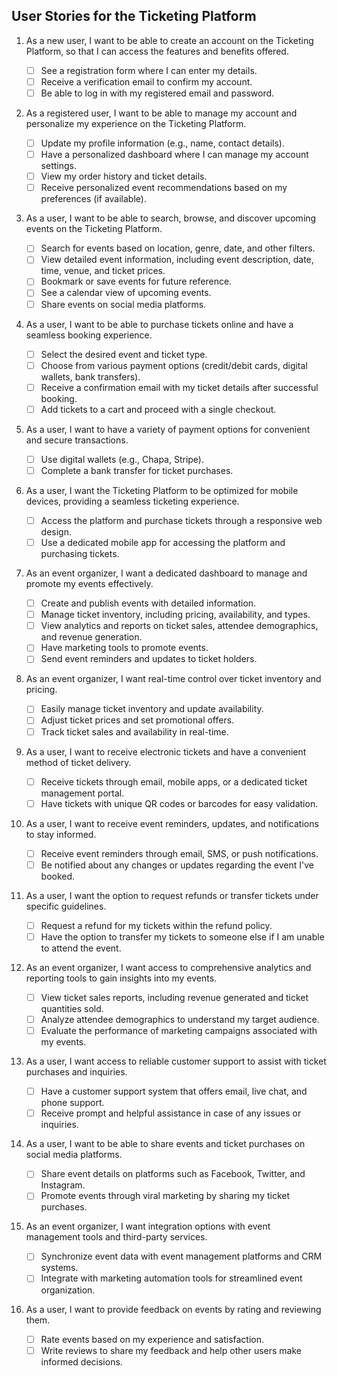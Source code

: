 ## User Stories for the Ticketing Platform

1. As a new user, I want to be able to create an account on the Ticketing Platform, so that I can access the features and benefits offered.

   - [ ] See a registration form where I can enter my details.
   - [ ] Receive a verification email to confirm my account.
   - [ ] Be able to log in with my registered email and password.

2. As a registered user, I want to be able to manage my account and personalize my experience on the Ticketing Platform.

   - [ ] Update my profile information (e.g., name, contact details).
   - [ ] Have a personalized dashboard where I can manage my account settings.
   - [ ] View my order history and ticket details.
   - [ ] Receive personalized event recommendations based on my preferences (if available).

3. As a user, I want to be able to search, browse, and discover upcoming events on the Ticketing Platform.

   - [ ] Search for events based on location, genre, date, and other filters.
   - [ ] View detailed event information, including event description, date, time, venue, and ticket prices.
   - [ ] Bookmark or save events for future reference.
   - [ ] See a calendar view of upcoming events.
   - [ ] Share events on social media platforms.

4. As a user, I want to be able to purchase tickets online and have a seamless booking experience.

   - [ ] Select the desired event and ticket type.
   - [ ] Choose from various payment options (credit/debit cards, digital wallets, bank transfers).
   - [ ] Receive a confirmation email with my ticket details after successful booking.
   - [ ] Add tickets to a cart and proceed with a single checkout.

5. As a user, I want to have a variety of payment options for convenient and secure transactions.

   - [ ] Use digital wallets (e.g., Chapa, Stripe).
   - [ ] Complete a bank transfer for ticket purchases.

6. As a user, I want the Ticketing Platform to be optimized for mobile devices, providing a seamless ticketing experience.

   - [ ] Access the platform and purchase tickets through a responsive web design.
   - [ ] Use a dedicated mobile app for accessing the platform and purchasing tickets.

7. As an event organizer, I want a dedicated dashboard to manage and promote my events effectively.

   - [ ] Create and publish events with detailed information.
   - [ ] Manage ticket inventory, including pricing, availability, and types.
   - [ ] View analytics and reports on ticket sales, attendee demographics, and revenue generation.
   - [ ] Have marketing tools to promote events.
   - [ ] Send event reminders and updates to ticket holders.

8. As an event organizer, I want real-time control over ticket inventory and pricing.

   - [ ] Easily manage ticket inventory and update availability.
   - [ ] Adjust ticket prices and set promotional offers.
   - [ ] Track ticket sales and availability in real-time.

9. As a user, I want to receive electronic tickets and have a convenient method of ticket delivery.

   - [ ] Receive tickets through email, mobile apps, or a dedicated ticket management portal.
   - [ ] Have tickets with unique QR codes or barcodes for easy validation.

10. As a user, I want to receive event reminders, updates, and notifications to stay informed.

    - [ ] Receive event reminders through email, SMS, or push notifications.
    - [ ] Be notified about any changes or updates regarding the event I've booked.

11. As a user, I want the option to request refunds or transfer tickets under specific guidelines.

    - [ ] Request a refund for my tickets within the refund policy.
    - [ ] Have the option to transfer my tickets to someone else if I am unable to attend the event.

12. As an event organizer, I want access to comprehensive analytics and reporting tools to gain insights into my events.

    - [ ] View ticket sales reports, including revenue generated and ticket quantities sold.
    - [ ] Analyze attendee demographics to understand my target audience.
    - [ ] Evaluate the performance of marketing campaigns associated with my events.

13. As a user, I want access to reliable customer support to assist with ticket purchases and inquiries.

    - [ ] Have a customer support system that offers email, live chat, and phone support.
    - [ ] Receive prompt and helpful assistance in case of any issues or inquiries.

14. As a user, I want to be able to share events and ticket purchases on social media platforms.

    - [ ] Share event details on platforms such as Facebook, Twitter, and Instagram.
    - [ ] Promote events through viral marketing by sharing my ticket purchases.

15. As an event organizer, I want integration options with event management tools and third-party services.

    - [ ] Synchronize event data with event management platforms and CRM systems.
    - [ ] Integrate with marketing automation tools for streamlined event organization.

16. As a user, I want to provide feedback on events by rating and reviewing them.
    - [ ] Rate events based on my experience and satisfaction.
    - [ ] Write reviews to share my feedback and help other users make informed decisions.
